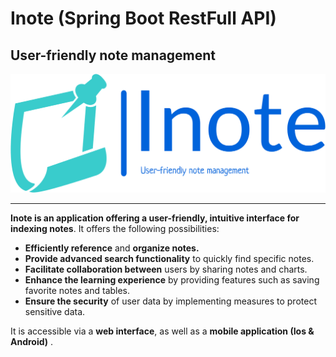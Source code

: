 # Inote (Spring Boot RestFull API)

## User-friendly note management

![](./Inote_logo.png)

---

**Inote is an application offering a user-friendly, intuitive interface for indexing notes**. It offers the following possibilities:

- **Efficiently reference** and **organize notes.**
- **Provide advanced search functionality** to quickly find specific notes.
- **Facilitate collaboration between** users by sharing notes and charts.
- **Enhance the learning experience** by providing features such as saving favorite notes and tables.
- **Ensure the security** of user data by implementing measures to protect sensitive data.

It is accessible via a **web interface**, as well as a **mobile application (Ios & Android)** .
